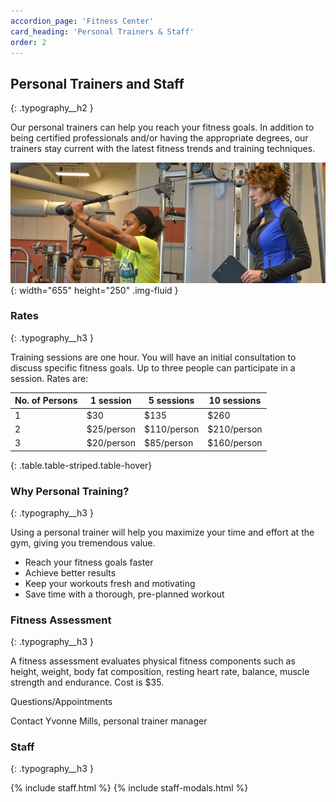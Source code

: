 ```yaml
---
accordion_page: 'Fitness Center'
card_heading: 'Personal Trainers & Staff'
order: 2
---
```


## Personal Trainers and Staff
{: .typography__h2 }


Our personal trainers can help you reach your fitness goals. In addition to being certified professionals and/or having the appropriate degrees, our trainers stay current with the latest fitness trends and training techniques.

![](/uploads/dsc-0173-home.jpg){: width="655" height="250" .img-fluid }

### Rates
{: .typography__h3 }

Training sessions are one hour. You will have an initial consultation to discuss specific fitness goals. Up to three people can participate in a session. Rates are:

| ​No. of Persons | ​1 session  | ​5 sessions  | ​10 sessions |
|----------------|------------|-------------|-------------|
| ​1              | ​$30        | $135​        | $260​        |
| ​2              | ​$25/person | $110/person​ | $210/person |
| ​3              | ​$20/person | ​$85/person  | ​$160/person |
{: .table.table-striped.table-hover}

### Why Personal Training?
{: .typography__h3 }

Using a personal trainer will help you maximize your time and effort at the gym, giving you tremendous value.

- Reach your fitness goals faster
- Achieve better results
- Keep your workouts fresh and motivating
- Save time with a thorough, pre-planned workout

### Fitness Assessment
{: .typography__h3 }

A fitness assessment evaluates physical fitness components such as height, weight, body fat composition, resting heart rate, balance, muscle strength and endurance. Cost is $35.

Questions/Appointments

Contact Yvonne Mills, personal trainer manager

### Staff
{: .typography__h3 }

{% include staff.html %}
{% include staff-modals.html %}
